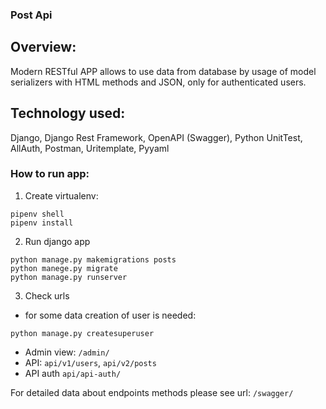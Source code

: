 ### Post Api

## Overview:
Modern RESTful APP allows to use data from database by usage of model serializers with HTML methods and JSON,  only for authenticated users.

## Technology used: 
Django, Django Rest Framework, OpenAPI (Swagger), Python UnitTest, AllAuth, Postman, Uritemplate, Pyyaml


### How to run app:
1. Create virtualenv:
```
pipenv shell
pipenv install
```
2. Run django app
```
python manage.py makemigrations posts
python manege.py migrate
python manage.py runserver
```

3. Check urls
* for some data creation of user is needed:
```
python manage.py createsuperuser
```

- Admin view: `/admin/`
- API: `api/v1/users`, `api/v2/posts`
- API auth `api/api-auth/`



For detailed data about endpoints methods please see url: `/swagger/`
